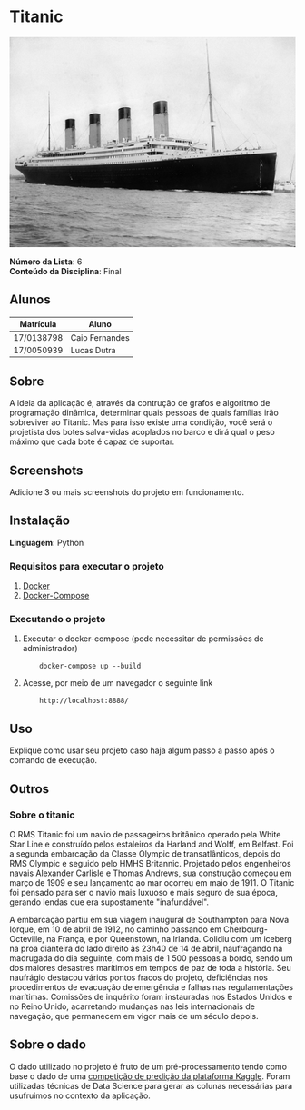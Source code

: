 # Titanic
![titanic](img/titanic.png)

**Número da Lista**: 6<br>
**Conteúdo da Disciplina**: Final<br>

## Alunos
|Matrícula | Aluno |
| -- | -- |
| 17/0138798  |  Caio Fernandes |
| 17/0050939 | Lucas Dutra |

## Sobre
A ideia da aplicação é, através da contrução de grafos e algoritmo de programação dinâmica, determinar quais pessoas de quais famílias irão sobreviver ao Titanic. Mas para isso existe uma condição, você será o projetista dos botes salva-vidas acoplados no barco e dirá qual o peso máximo que cada bote é capaz de suportar.
## Screenshots
Adicione 3 ou mais screenshots do projeto em funcionamento.

## Instalação 
**Linguagem**: Python<br>

### Requisitos para executar o projeto
1. [Docker](https://docs.docker.com/get-docker/)
2. [Docker-Compose](https://docs.docker.com/compose/install/)

### Executando o projeto
1. Executar o docker-compose (pode necessitar de permissões de administrador)
    ```
        docker-compose up --build
    ```
2. Acesse, por meio de um navegador o seguinte link
    ```
        http://localhost:8888/
    ```

## Uso 
Explique como usar seu projeto caso haja algum passo a passo após o comando de execução.

## Outros 
### Sobre o titanic
O RMS Titanic foi um navio de passageiros britânico operado pela White Star Line e construído pelos estaleiros da Harland and Wolff, em Belfast. Foi a segunda embarcação da Classe Olympic de transatlânticos, depois do RMS Olympic e seguido pelo HMHS Britannic. Projetado pelos engenheiros navais Alexander Carlisle e Thomas Andrews, sua construção começou em março de 1909 e seu lançamento ao mar ocorreu em maio de 1911. O Titanic foi pensado para ser o navio mais luxuoso e mais seguro de sua época, gerando lendas que era supostamente "inafundável".

A embarcação partiu em sua viagem inaugural de Southampton para Nova Iorque, em 10 de abril de 1912, no caminho passando em Cherbourg-Octeville, na França, e por Queenstown, na Irlanda. Colidiu com um iceberg na proa dianteira do lado direito às 23h40 de 14 de abril, naufragando na madrugada do dia seguinte, com mais de 1 500 pessoas a bordo, sendo um dos maiores desastres marítimos em tempos de paz de toda a história. Seu naufrágio destacou vários pontos fracos do projeto, deficiências nos procedimentos de evacuação de emergência e falhas nas regulamentações marítimas. Comissões de inquérito foram instauradas nos Estados Unidos e no Reino Unido, acarretando mudanças nas leis internacionais de navegação, que permanecem em vigor mais de um século depois.
## Sobre o dado
O dado utilizado no projeto é fruto de um pré-processamento tendo como base o dado de uma [competição de predição da plataforma Kaggle](https://www.kaggle.com/c/titanic). Foram utilizadas técnicas de Data Science para gerar as colunas necessárias para usufruimos no contexto da aplicação. 



